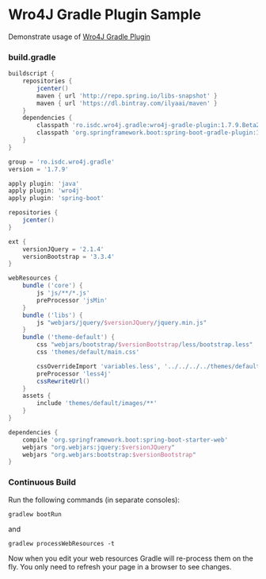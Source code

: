 # Wro4J Gradle Plugin Sample

Demonstrate usage of [Wro4J Gradle Plugin](https://github.com/IlyaAI/wro4j-gradle-plugin)

### build.gradle
```groovy
buildscript {
    repositories {
        jcenter()
        maven { url 'http://repo.spring.io/libs-snapshot' }
        maven { url 'https://dl.bintray.com/ilyaai/maven' }
    }
    dependencies {
        classpath 'ro.isdc.wro4j.gradle:wro4j-gradle-plugin:1.7.9.Beta2'
        classpath 'org.springframework.boot:spring-boot-gradle-plugin:1.3.0.RELEASE'
    }
}

group = 'ro.isdc.wro4j.gradle'
version = '1.7.9'

apply plugin: 'java'
apply plugin: 'wro4j'
apply plugin: 'spring-boot'

repositories {
    jcenter()
}

ext {
    versionJQuery = '2.1.4'
    versionBootstrap = '3.3.4'
}

webResources {
    bundle ('core') {
        js 'js/**/*.js'
        preProcessor 'jsMin'
    }
    bundle ('libs') {
        js "webjars/jquery/$versionJQuery/jquery.min.js"
    }
    bundle ('theme-default') {
        css "webjars/bootstrap/$versionBootstrap/less/bootstrap.less"
        css 'themes/default/main.css'

        cssOverrideImport 'variables.less', '../../../../themes/default/variables.less'
        preProcessor 'less4j'
        cssRewriteUrl()
    }
    assets {
        include 'themes/default/images/**'
    }
}

dependencies {
    compile 'org.springframework.boot:spring-boot-starter-web'
    webjars "org.webjars:jquery:$versionJQuery"
    webjars "org.webjars:bootstrap:$versionBootstrap"
}
```

### Continuous Build

Run the following commands (in separate consoles):
```
gradlew bootRun
```
and
```
gradlew processWebResources -t
```
Now when you edit your web resources Gradle will re-process them on the fly.
You only need to refresh your page in a browser to see changes.